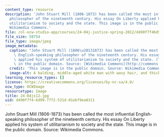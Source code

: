 ```yaml
---
content_type: resource
description: 'John Stuart Mill (1806-1873) has been called the most influential English-speaking
  philosopher of the nineteenth century. His essay On Liberty applied his system of
  utilitarianism to society and the state. This image is in the public domain. Source:
  Wikimedia Commons.'
file: /ol-ocw-studio-app/courses/24-04j-justice-spring-2012/d490f7f46d9977f2531d01ebf9ea8311_24-04js12.jpg
file_size: 58754
file_type: image/jpeg
image_metadata:
  caption: "John Stuart Mill (1806\u20131873) has been called the most influential\
    \ English-speaking philosopher of the nineteenth century. His essay _On Liberty_\
    \ applied his system of utilitarianism to society and the state. (This image is\
    \ in the public domain. Source: [Wikimedia Commons](http://commons.wikimedia.org/wiki/File:JohnStuartMill.jpg).)"
  credit: 'This image is in the public domain. Source: Wikimedia Commons.'
  image-alt: A balding, middle-aged white man with wavy hair, and thick sideburns.
learning_resource_types: []
license: https://creativecommons.org/licenses/by-nc-sa/4.0/
ocw_type: OCWImage
resourcetype: Image
title: 24-04js12.jpg
uid: d490f7f4-6d99-77f2-531d-01ebf9ea8311
---
```

John Stuart Mill (1806-1873) has been called the most influential English-speaking philosopher of the nineteenth century. His essay On Liberty applied his system of utilitarianism to society and the state. This image is in the public domain. Source: Wikimedia Commons.